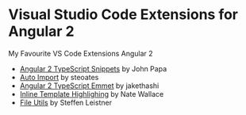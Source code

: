 # Visual Studio Code Extensions for Angular 2

My Favourite VS Code Extensions Angular 2

- [Angular 2 TypeScript Snippets](https://marketplace.visualstudio.com/items?itemName=johnpapa.Angular2) by John Papa
- [Auto Import](https://marketplace.visualstudio.com/items?itemName=steoates.autoimport) by steoates
- [Angular 2 TypeScript Emmet](https://marketplace.visualstudio.com/items?itemName=jakethashi.vscode-angular2-emmet) by jakethashi
- [Inline Template Highlighing](https://marketplace.visualstudio.com/items?itemName=natewallace.angular2-inline) by Nate Wallace
- [File Utils](https://marketplace.visualstudio.com/items?itemName=sleistner.vscode-fileutils) by Steffen Leistner


